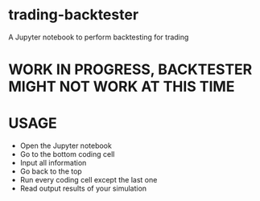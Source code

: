 # trading-backtester
A Jupyter notebook to perform backtesting for trading

# WORK IN PROGRESS, BACKTESTER MIGHT NOT WORK AT THIS TIME

# USAGE
- Open the Jupyter notebook
- Go to the bottom coding cell
- Input all information
- Go back to the top
- Run every coding cell except the last one
- Read output results of your simulation

